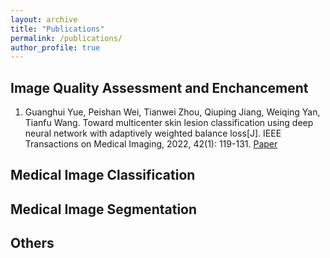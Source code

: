 ```yaml
---
layout: archive
title: "Publications"
permalink: /publications/
author_profile: true
---
```


## Image Quality Assessment and Enchancement
1. Guanghui Yue, Peishan Wei, Tianwei Zhou, Qiuping Jiang, Weiqing Yan, Tianfu Wang. Toward multicenter skin lesion classification using deep neural network with adaptively weighted balance loss[J]. IEEE Transactions on Medical Imaging, 2022, 42(1): 119-131. [Paper](https://ieeexplore.ieee.org/abstract/document/9878129/)
     
## Medical Image Classification


## Medical Image Segmentation


## Others

